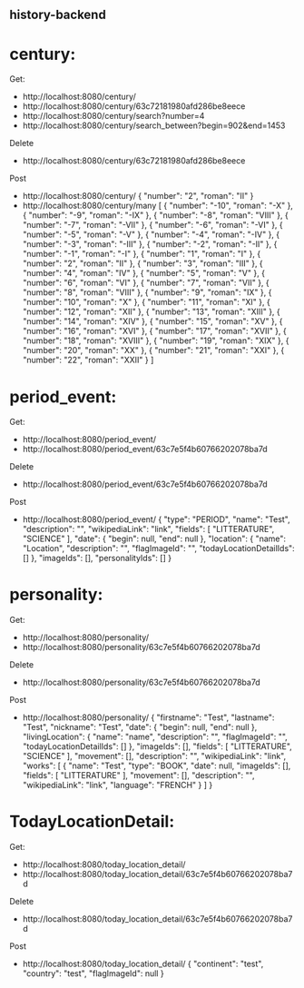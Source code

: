 ## history-backend

# century:

Get:
- http://localhost:8080/century/
- http://localhost:8080/century/63c72181980afd286be8eece
- http://localhost:8080/century/search?number=4
- http://localhost:8080/century/search_between?begin=902&end=1453

Delete
- http://localhost:8080/century/63c72181980afd286be8eece

Post
- http://localhost:8080/century/
{
	"number": "2",
	"roman": "II"
}
- http://localhost:8080/century/many
[
	{
		"number": "-10",
		"roman": "-X"
	},
	{
		"number": "-9",
		"roman": "-IX"
	},
	{
		"number": "-8",
		"roman": "VIII"
	},
	{
		"number": "-7",
		"roman": "-VII"
	},
	{
		"number": "-6",
		"roman": "-VI"
	},
	{
		"number": "-5",
		"roman": "-V"
	},
	{
		"number": "-4",
		"roman": "-IV"
	},
	{
		"number": "-3",
		"roman": "-III"
	},
	{
		"number": "-2",
		"roman": "-II"
	},
	{
		"number": "-1",
		"roman": "-I"
	},
	{
		"number": "1",
		"roman": "I"
	},
	{
		"number": "2",
		"roman": "II"
	},
	{
		"number": "3",
		"roman": "III"
	},
	{
		"number": "4",
		"roman": "IV"
	},
	{
		"number": "5",
		"roman": "V"
	},
	{
		"number": "6",
		"roman": "VI"
	},
	{
		"number": "7",
		"roman": "VII"
	},
	{
		"number": "8",
		"roman": "VIII"
	},
	{
		"number": "9",
		"roman": "IX"
	},
	{
		"number": "10",
		"roman": "X"
	},
	{
		"number": "11",
		"roman": "XI"
	},
	{
		"number": "12",
		"roman": "XII"
	},
	{
		"number": "13",
		"roman": "XIII"
	},
	{
		"number": "14",
		"roman": "XIV"
	},
	{
		"number": "15",
		"roman": "XV"
	},
	{
		"number": "16",
		"roman": "XVI"
	},
	{
		"number": "17",
		"roman": "XVII"
	},
	{
		"number": "18",
		"roman": "XVIII"
	},
	{
		"number": "19",
		"roman": "XIX"
	},
	{
		"number": "20",
		"roman": "XX"
	},
	{
		"number": "21",
		"roman": "XXI"
	},
	{
		"number": "22",
		"roman": "XXII"
	}
]

# period_event:

Get:
- http://localhost:8080/period_event/
- http://localhost:8080/period_event/63c7e5f4b60766202078ba7d

Delete
- http://localhost:8080/period_event/63c7e5f4b60766202078ba7d

Post
- http://localhost:8080/period_event/
{
	"type": "PERIOD",
	"name": "Test",
	"description": "",
	"wikipediaLink": "link",
	"fields": [
		"LITTERATURE",
		"SCIENCE"
	],
	"date": {
		"begin": null,
		"end": null
	},
	"location": {
		"name": "Location",
		"description": "",
		"flagImageId": "",
		"todayLocationDetailIds": []
	},
	"imageIds": [],
	"personalityIds": []
}

# personality:

Get:
- http://localhost:8080/personality/
- http://localhost:8080/personality/63c7e5f4b60766202078ba7d

Delete
- http://localhost:8080/personality/63c7e5f4b60766202078ba7d

Post
- http://localhost:8080/personality/
{
	"firstname": "Test",
	"lastname": "Test",
	"nickname": "Test",
	"date": {
		"begin": null,
		"end": null
	},
	"livingLocation": {
		"name": "name",
		"description": "",
		"flagImageId": "",
		"todayLocationDetailIds": []
	},
	"imageIds": [],
	"fields": [
		"LITTERATURE",
		"SCIENCE"
	],
	"movement": [],
	"description": "",
	"wikipediaLink": "link",
	"works": [
		{
			"name": "Test",
			"type": "BOOK",
			"date": null,
			"imageIds": [],
			"fields": [
				"LITTERATURE"
			],
			"movement": [],
			"description": "",
			"wikipediaLink": "link",
			"language": "FRENCH"
		}
	]
}

# TodayLocationDetail:

Get:
- http://localhost:8080/today_location_detail/
- http://localhost:8080/today_location_detail/63c7e5f4b60766202078ba7d

Delete
- http://localhost:8080/today_location_detail/63c7e5f4b60766202078ba7d

Post
- http://localhost:8080/today_location_detail/
{
	"continent": "test",
	"country": "test",
	"flagImageId": null
}

